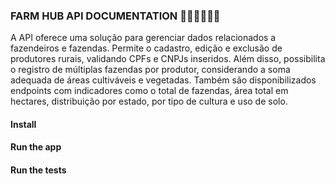 ### FARM HUB API DOCUMENTATION 🚜🚜🚜💲💲💲

A API oferece uma solução para gerenciar dados relacionados a fazendeiros e fazendas. Permite o cadastro, edição e exclusão de produtores rurais, validando CPFs e CNPJs inseridos. Além disso, possibilita o registro de múltiplas fazendas por produtor, considerando a soma adequada de áreas cultiváveis e vegetadas. Também são disponibilizados endpoints com indicadores como o total de fazendas, área total em hectares, distribuição por estado, por tipo de cultura e uso de solo.

#### Install

#### Run the app

#### Run the tests

